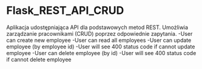 # Flask_REST_API_CRUD

Aplikacja udostępniająca API dla podstawowych metod REST. Umożliwia zarządzanie pracownikami (CRUD) poprzez odpowiednie zapytania. 
-User can create new employee
-User can read all employees
-User can update employee (by employee id)
  -User will see 400 status code if cannot update employee
-User can delete employee (by id)
  -User will see 400 status code if cannot delete employee
